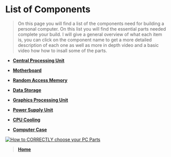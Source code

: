# List of Components



>On this page you will find a list of the components need for building a personal computer. On this list you will 
find the essential parts needed complete your build. I will give a general overview of what each item is, you
can click on the component name to get a more detailed description of each one as well as more in depth video and 
a basic video how how to insall some of the parts.

* [**Central Processing Unit**](cpu.md)

* [**Motherboard**](motherboard.md)

* [**Random Access Memory**](ram.md)

* [**Data Storage**](datastorage.md)

* [**Graphics Processing Unit**](gpu.md)

* [**Power Supply Unit**](psu.md)

* [**CPU Cooling**](cooling.md)

* [**Computer Case**](case.md)



[![How to CORRECTLY choose your PC Parts](https://res.cloudinary.com/marcomontalbano/image/upload/v1639126021/video_to_markdown/images/youtube--j_DcWgxMZ3k-c05b58ac6eb4c4700831b2b3070cd403.jpg)](https://www.youtube.com/watch?v=j_DcWgxMZ3k  "How to CORRECTLY choose your PC Parts")





>[**Home**](README.md)
